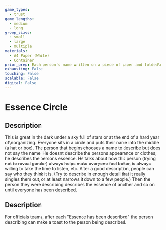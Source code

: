 ```yaml
---
game_types:
  - trust
game_lengths:
  - medium
  - long
group_sizes:
  - small
  - large
  - multiple
materials:
  - A4 Paper (White)
  - Container
prior_prep: Each person's name written on a piece of paper and folded\nAll pieces of paper in a container
exhausting: False
touching: False
scalable: False
digital: False
---
```

# Essence Circle

## Description
This is great in the dark under a sky full of stars or at the end of a hard year of\norganizing. Everyone sits in a circle and puts their name into the middle (a hat or box). The person that begins chooses a name to describe but does not say the name. He doesnt describe the persons appearance or clothes; he describes the persons essence. He talks about how this person (trying not to reveal gender) always helps make everyone feel better, is always willing to take the time to listen, etc. After a good description, people can say who they think it is. (Try to describe in enough detail that it really singles them out, or at least narrows it down to a few people.) Then the person they were describing describes the essence of another and so on until everyone has been described.

## Description
For officials teams, after each \"Essence has been described\" the person describing can make a toast to the person being described.
